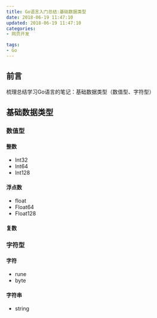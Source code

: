 ```yaml
---
title: Go语言入门总结:基础数据类型
date: 2018-06-19 11:47:10
updated: 2018-06-19 11:47:10
categories:
- 网页开发

tags:
- Go
---
```

## 前言
梳理总结学习Go语言的笔记：基础数据类型（数值型、字符型）

<!-- more -->
## 基础数据类型
### 数值型
#### 整数
- Int32
- Int64
- Int128
#### 浮点数
- float
- Float64
- Float128
#### 复数

### 字符型
#### 字符
- rune
- byte
#### 字符串
- string